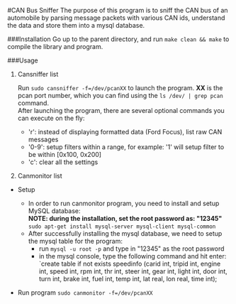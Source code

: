 #CAN Bus Sniffer
The purpose of this program is to sniff the CAN bus of an automobile by parsing message packets with various CAN ids, understand the data and store them into a mysql database.

###Installation
Go up to the parent directory, and run `make clean && make` to compile the library and program.

###Usage
1. Cansniffer list

    Run `sudo cansniffer -f=/dev/pcanXX` to launch the program. **XX** is the pcan port number, which you can find using the `ls /dev/ | grep pcan` command.   
    After launching the program, there are several optional commands you can execute on the fly:  
     - 'r': instead of displaying formatted data (Ford Focus), list raw CAN messages
     - '0-9': setup filters within a range, for example: '1' will setup filter to be within [0x100, 0x200]
     - 'c': clear all the settings  
    
2. Canmonitor list

 - Setup
   - In order to run canmonitor program, you need to install and setup MySQL database:  
**NOTE: during the installation, set the root password as: "12345"**  
`sudo apt-get install mysql-server mysql-client mysql-common`  
   - After successfully installing the mysql database, we need to setup the mysql table for the program:
     - run
`mysql -u root -p` and type in "12345" as the root password  
     - in the mysql console, type the following command and hit enter:  
`create table if not exists speedinfo (carid int, tripid int, engine int, speed int, rpm int, thr int, steer int, gear int, light int, door int, turn int, brake int, fuel int, temp int, lat real, lon real, time int);

 - Run program
`sudo canmonitor -f=/dev/pcanXX` 
